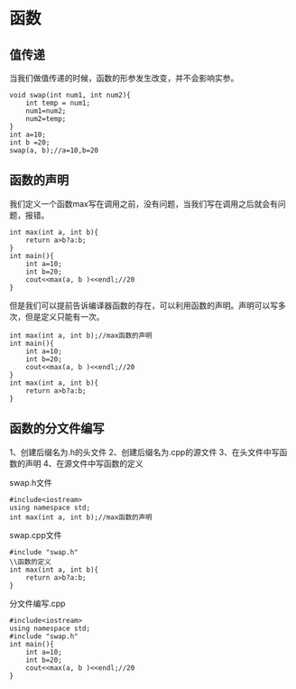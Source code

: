 # 函数

值传递
-------

当我们做值传递的时候，函数的形参发生改变，并不会影响实参。
```
void swap(int num1, int num2){
    int temp = num1;
    num1=num2;
    num2=temp;
}
int a=10;
int b =20;
swap(a, b);//a=10,b=20
```

函数的声明
-------
我们定义一个函数max写在调用之前，没有问题，当我们写在调用之后就会有问题，报错。
```
int max(int a, int b){
    return a>b?a:b;
}
int main(){
    int a=10;
    int b=20;
    cout<<max(a, b )<<endl;//20
}
```
但是我们可以提前告诉编译器函数的存在，可以利用函数的声明。声明可以写多次，但是定义只能有一次。
```
int max(int a, int b);//max函数的声明
int main(){
    int a=10;
    int b=20;
    cout<<max(a, b )<<endl;//20
}
int max(int a, int b){
    return a>b?a:b;
}
```

函数的分文件编写
-------
1、创建后缀名为.h的头文件
2、创建后缀名为.cpp的源文件
3、在头文件中写函数的声明
4、在源文件中写函数的定义

swap.h文件
```
#include<iostream>
using namespace std;
int max(int a, int b);//max函数的声明
```
swap.cpp文件
```
#include "swap.h"
\\函数的定义
int max(int a, int b){
    return a>b?a:b;
}
```
分文件编写.cpp
```
#include<iostream>
using namespace std;
#include "swap.h"
int main(){
    int a=10;
    int b=20;
    cout<<max(a, b )<<endl;//20
}
```
